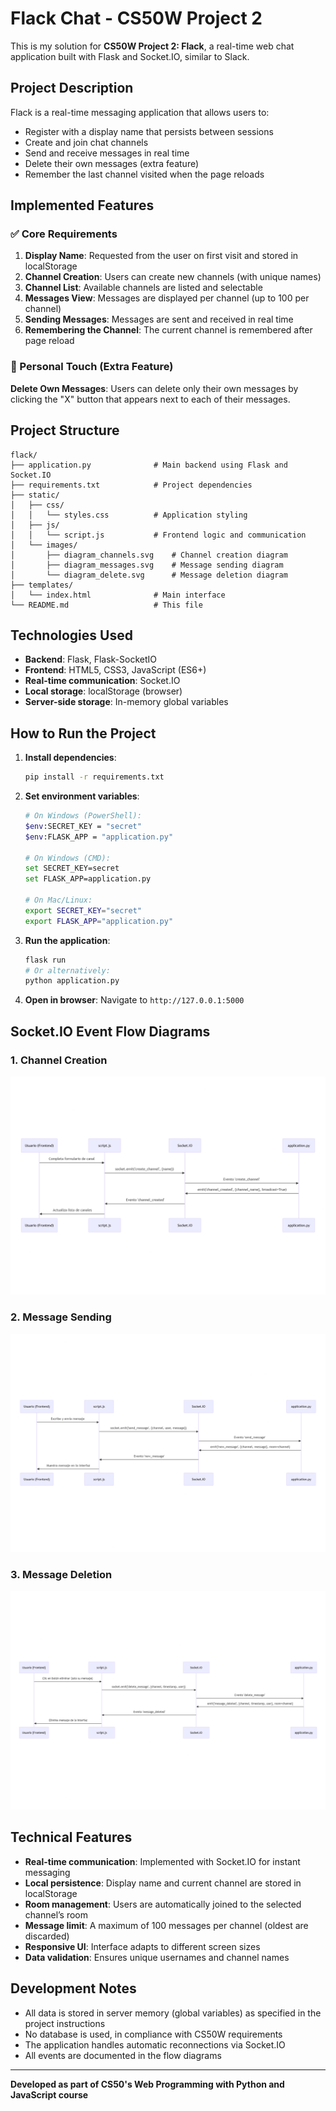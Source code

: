 

# Flack Chat - CS50W Project 2

This is my solution for **CS50W Project 2: Flack**, a real-time web chat application built with Flask and Socket.IO, similar to Slack.

## Project Description

Flack is a real-time messaging application that allows users to:

* Register with a display name that persists between sessions
* Create and join chat channels
* Send and receive messages in real time
* Delete their own messages (extra feature)
* Remember the last channel visited when the page reloads

## Implemented Features

### ✅ Core Requirements

1. **Display Name**: Requested from the user on first visit and stored in localStorage
2. **Channel Creation**: Users can create new channels (with unique names)
3. **Channel List**: Available channels are listed and selectable
4. **Messages View**: Messages are displayed per channel (up to 100 per channel)
5. **Sending Messages**: Messages are sent and received in real time
6. **Remembering the Channel**: The current channel is remembered after page reload

### 🎯 Personal Touch (Extra Feature)

**Delete Own Messages**: Users can delete only their own messages by clicking the "X" button that appears next to each of their messages.

## Project Structure

```
flack/
├── application.py              # Main backend using Flask and Socket.IO
├── requirements.txt            # Project dependencies
├── static/
│   ├── css/
│   │   └── styles.css          # Application styling
│   ├── js/
│   │   └── script.js           # Frontend logic and communication
│   └── images/
│       ├── diagram_channels.svg    # Channel creation diagram
│       ├── diagram_messages.svg    # Message sending diagram
│       └── diagram_delete.svg      # Message deletion diagram
├── templates/
│   └── index.html              # Main interface
└── README.md                   # This file
```

## Technologies Used

* **Backend**: Flask, Flask-SocketIO
* **Frontend**: HTML5, CSS3, JavaScript (ES6+)
* **Real-time communication**: Socket.IO
* **Local storage**: localStorage (browser)
* **Server-side storage**: In-memory global variables

## How to Run the Project

1. **Install dependencies**:

   ```bash
   pip install -r requirements.txt
   ```

2. **Set environment variables**:

   ```bash
   # On Windows (PowerShell):
   $env:SECRET_KEY = "secret"
   $env:FLASK_APP = "application.py"

   # On Windows (CMD):
   set SECRET_KEY=secret
   set FLASK_APP=application.py

   # On Mac/Linux:
   export SECRET_KEY="secret"
   export FLASK_APP="application.py"
   ```

3. **Run the application**:

   ```bash
   flask run
   # Or alternatively:
   python application.py
   ```

4. **Open in browser**:
   Navigate to `http://127.0.0.1:5000`

## Socket.IO Event Flow Diagrams

### 1. Channel Creation

![Channel Creation Diagram](static/images/diagram_channel.png)

### 2. Message Sending

![Message Sending Diagram](static/images/diagram_message.png)

### 3. Message Deletion

![Message Deletion Diagram](static/images/diagram_delete.png)

## Technical Features

* **Real-time communication**: Implemented with Socket.IO for instant messaging
* **Local persistence**: Display name and current channel are stored in localStorage
* **Room management**: Users are automatically joined to the selected channel’s room
* **Message limit**: A maximum of 100 messages per channel (oldest are discarded)
* **Responsive UI**: Interface adapts to different screen sizes
* **Data validation**: Ensures unique usernames and channel names

## Development Notes

* All data is stored in server memory (global variables) as specified in the project instructions
* No database is used, in compliance with CS50W requirements
* The application handles automatic reconnections via Socket.IO
* All events are documented in the flow diagrams

---

**Developed as part of CS50's Web Programming with Python and JavaScript course**
